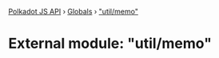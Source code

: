 [Polkadot JS API](../README.md) › [Globals](../globals.md) › ["util/memo"](_util_memo_.md)

# External module: "util/memo"


